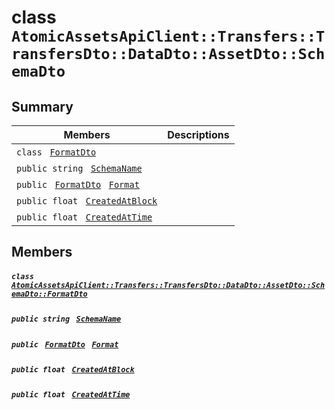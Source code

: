 # class `AtomicAssetsApiClient::Transfers::TransfersDto::DataDto::AssetDto::SchemaDto` 

## Summary

 Members                                | Descriptions                                
----------------------------------------|---------------------------------------------
`class ` [`FormatDto`](.github/workflows/documentation/md/AtomicAssetsApiClient--Transfers--TransfersDto--DataDto--AssetDto--SchemaDto--FormatDto.md#class_atomic_assets_api_client_1_1_transfers_1_1_transfers_dto_1_1_data_dto_1_1_asset_dto_1_1_schema_dto_1_1_format_dto)        | 
`public string ` [`SchemaName`](#class_atomic_assets_api_client_1_1_transfers_1_1_transfers_dto_1_1_data_dto_1_1_asset_dto_1_1_schema_dto_1a50d439f0d7b1835a13ec1f4da383f957) | 
`public ` [`FormatDto`](.github/workflows/documentation/md/AtomicAssetsApiClient--Transfers--TransfersDto--DataDto--AssetDto--SchemaDto--FormatDto.md#class_atomic_assets_api_client_1_1_transfers_1_1_transfers_dto_1_1_data_dto_1_1_asset_dto_1_1_schema_dto_1_1_format_dto)` ` [`Format`](#class_atomic_assets_api_client_1_1_transfers_1_1_transfers_dto_1_1_data_dto_1_1_asset_dto_1_1_schema_dto_1ab4fe4d63207a5184d9e0c8a5aa54891c) | 
`public float ` [`CreatedAtBlock`](#class_atomic_assets_api_client_1_1_transfers_1_1_transfers_dto_1_1_data_dto_1_1_asset_dto_1_1_schema_dto_1a0caa720646d595f07067fcc6c44a4b2e) | 
`public float ` [`CreatedAtTime`](#class_atomic_assets_api_client_1_1_transfers_1_1_transfers_dto_1_1_data_dto_1_1_asset_dto_1_1_schema_dto_1a14bdb6268c108cfc8647325d8aff2078) | 

## Members

##### `class ` [`AtomicAssetsApiClient::Transfers::TransfersDto::DataDto::AssetDto::SchemaDto::FormatDto`](.github/workflows/documentation/md/AtomicAssetsApiClient--Transfers--TransfersDto--DataDto--AssetDto--SchemaDto--FormatDto.md#class_atomic_assets_api_client_1_1_transfers_1_1_transfers_dto_1_1_data_dto_1_1_asset_dto_1_1_schema_dto_1_1_format_dto) 

##### `public string ` [`SchemaName`](#class_atomic_assets_api_client_1_1_transfers_1_1_transfers_dto_1_1_data_dto_1_1_asset_dto_1_1_schema_dto_1a50d439f0d7b1835a13ec1f4da383f957) 

##### `public ` [`FormatDto`](.github/workflows/documentation/md/AtomicAssetsApiClient--Transfers--TransfersDto--DataDto--AssetDto--SchemaDto--FormatDto.md#class_atomic_assets_api_client_1_1_transfers_1_1_transfers_dto_1_1_data_dto_1_1_asset_dto_1_1_schema_dto_1_1_format_dto)` ` [`Format`](#class_atomic_assets_api_client_1_1_transfers_1_1_transfers_dto_1_1_data_dto_1_1_asset_dto_1_1_schema_dto_1ab4fe4d63207a5184d9e0c8a5aa54891c) 

##### `public float ` [`CreatedAtBlock`](#class_atomic_assets_api_client_1_1_transfers_1_1_transfers_dto_1_1_data_dto_1_1_asset_dto_1_1_schema_dto_1a0caa720646d595f07067fcc6c44a4b2e) 

##### `public float ` [`CreatedAtTime`](#class_atomic_assets_api_client_1_1_transfers_1_1_transfers_dto_1_1_data_dto_1_1_asset_dto_1_1_schema_dto_1a14bdb6268c108cfc8647325d8aff2078) 

